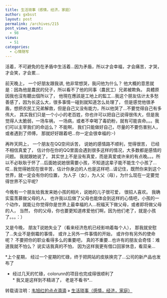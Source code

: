 ```yaml
---
title: 生活琐事（感情，经济，家庭）
author: gxbsst
layout: post
permalink: /archives/215
post_views_count:
  - 98
views:
  - 51
categories:
  - 心情随写
---
```

活着，不可避免的在矛盾中生活着&#8230;因为矛盾，所以才会幸福，才会痛苦，才哭，才会笑，才会累&#8230;

前天晚上， 一个好朋友跟我讲, 他非常想哭，我问他为什么？ 他大概的意思就是：因為他是農民的兒子，所以看不了他的同事（農民工）兄弟被欺負。 具體原因我也沒有聽出個所以了， 他現在應該是工地上的監工&#8230;我这个朋友估计太多愁善感了，因为长这么大，很多事情一碰到就知道怎么处理了， 但是感觉他很矛盾，想把农民工兄弟解救，但是自己又没有能力，所以他哭了&#8230;不要觉得自己有多伟大， 其实我们只是一个小小的老百姓，你也许可以把自己说得很伟大，但是我觉得人太脆弱，一场车祸， 一场病，或者不幸喝了毒奶粉，就有可能丧命。。。我们可以主宰我们的命运么？ 不能啊， 我们只能做好自己，尽量的不要伤害别人， 或者遇到了师傅， 那就好好跟着吧&#8230;你一定会很幸福的:-)

再昨天网上， 一个朋友在QQ空间诉苦， 说她的感情路不顺利，觉得很苦， 已经不相信真爱了， 估计你在你的QQ里面会遇到很多这样的情况，大多数都是感情的问题。 我就跟她说了， 其实世上不是没有真爱，而是真爱或许来的有点晚。。。所以不必耿耿于怀了&#8230;后面她说她很需要小孩，不知道这辈子能不能生个小孩了&#8230;哎&#8230;我觉得她现在很辛苦，估计你身边的人也是这样吧&#8230;请记住，既然你来到这个世界，就一定会有你的位置， 为人子（女），为人父（母），为什么现在一定要觉得世界不公平呢?

今晚有一个朋友给我发来她小孩的相片，说她的儿子很可爱， 很招人喜欢。 我确实蛮羡慕做父母的人， 也许我以后做了父母也能体会到这样的心情吧，小孩的一个动作，就能让你觉得你是世界上最幸福的人&#8230;祝福天下做父母，或者即将做父母的人， 当然， 你的父母，你也要更知道疼爱他们啊，因为他们老了，就是小孩了。。。：）

又是今晚， 朋友T说她失业了（看来经济危机已经影响着每个人）， 那我就安慰了&#8230;失业不是倒霉的事情， 或许上另外一件事情的开始， 或许你有另外的使命呢？ 不要把你的职业看得多么的重要吧， 真的不重要&#8230;也许有的朋友会奇怪：难道我就不怕么？ 说实话我真的不怕， 因为这样我更有借口回家休息，看双亲&#8230;

*上个星期， 经过一个星期的忙碌，终于把网站的皮肤换完了&#8230;公司的新产品也发布了  
* 经过几天的忙碌，colorunn的项目也完成得很顺利了  
\* 我又是这样到不精进了， 老是不看书\*&#8230;

转载请注明：[韦旭红的点点滴滴][1] &raquo; [生活琐事（感情，经济，家庭）][2]

 [1]: http://www.weixuhong.com
 [2]: http://www.weixuhong.com/archives/215